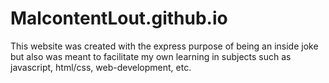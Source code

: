 # MalcontentLout.github.io

This website was created with the express purpose of being an inside joke
but also was meant to facilitate my own learning in subjects such as
javascript, html/css, web-development, etc.     
